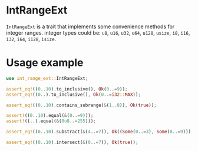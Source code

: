 # IntRangeExt

`IntRangeExt` is a trait that implements some convenience methods for integer ranges.
integer types could be: `u8`, `u16`, `u32`, `u64`, `u128`, `usize`, `i8`, `i16`, `i32`, `i64`, `i128`, `isize`.


# Usage example

```rust
use int_range_ext::IntRangeExt;

assert_eq!((0..10).to_inclusive(), Ok(0..=9));
assert_eq!((0..).to_inclusive(), Ok(0..=i32::MAX));

assert_eq!((0..10).contains_subrange(&(1..8)), Ok(true));

assert!((0..10).equal(&(0..=9)));
assert!((..).equal(&(0u8..=255)));

assert_eq!((0..10).substract(&(4..=7)), Ok((Some(0..=3), Some(8..=9))));

assert_eq!((0..10).intersect(&(0..=7)), Ok(true));
```

